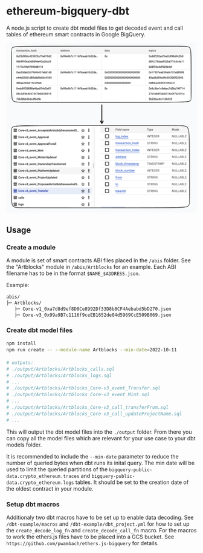 # ethereum-bigquery-dbt

A node.js script to create dbt model files to get decoded event and call tables of ethereum smart contracts in Google BigQuery.

![From raw table to decoded tables](/screenshots/img.png?raw=true)

## Usage

### Create a module

A module is set of smart contracts ABI files placed in the `/abis` folder. See the "Artblocks" module in `/abis/Artblocks` for an example. Each ABI filename has to be in the format `$NAME_$ADDRESS.json`.

Example:

```
abis/
├─ Artblocks/
   ├─ Core-v1_0xa7d8d9ef8D8Ce8992Df33D8b8CF4Aebabd5bD270.json
   ├─ Core-v3_0x99a9B7c1116f9ceEB1652de04d5969CcE509B069.json

```

### Create dbt model files

```sh
npm install
npm run create -- --module-name Artblocks --min-date=2022-10-11

# outputs:
# ./output/Artblocks/Artblocks_calls.sql
# ./output/Artblocks/Artblocks_logs.sql
# ...
# ./output/Artblocks/Artblocks_Core-v3_event_Transfer.sql
# ./output/Artblocks/Artblocks_Core-v3_event_Mint.sql
# ...
# ./output/Artblocks/Artblocks_Core-v3_call_transferFrom.sql
# ./output/Artblocks/Artblocks_Core-v3_call_updateProjectName.sql
# ...
```

This will output the dbt model files into the `./output` folder. From there you can copy all the model files which are relevant for your use case to your dbt models folder.

It is recommended to include the `--min-date` parameter to reduce the number of queried bytes when dbt runs its inital query. The min date will be used to limit the queried partitions of the `bigquery-public-data.crypto_ethereum.traces` and `bigquery-public-data.crypto_ethereum.logs` tables. It should be set to the creation date of the oldest contract in your module.

### Setup dbt macros

Additionaly two dbt macros have to be set up to enable data decoding. See `/dbt-example/macros` and `/dbt-example/dbt_project.yml` for how to set up the `create_decode_log_fn` and `create_decode_call_fn` macro. For the macros to work the ethers.js files have to be placed into a GCS bucket. See `https://github.com/pwambach/ethers.js-bigquery` for details.
